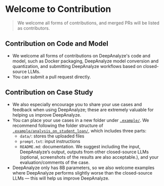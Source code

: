 # Welcome to Contribution
> We welcome all forms of contributions, and merged PRs will be listed as contributors.

## Contribution on Code and Model

- We welcome all forms of contributions on DeepAnalyze's code and model, such as Docker packaging, DeepAnalyze model conversion and quantization, and submitting DeepAnalyze workflows based on closed-source LLMs. 
- You can submit a pull request directly.

## Contribution on Case Study

- We also especially encourage you to share your use cases and feedback when using DeepAnalyze; these are extremely valuable for helping us improve DeepAnalyze.
- You can place your use cases in a new folder under [`.example/`](.example/). We recommend following the folder structure of [`.example/analysis_on_student_loan/`](.example/analysis_on_student_loan/), which includes three parts:
    - `data/`: stores the uploaded files
    - `prompt.txt`: input instructions
    - `README.md`: documentation. We suggest including the input, DeepAnalyze’s output, outputs from other closed-source LLMs (optional, screenshots of the results are also acceptable.), and your evaluation/comments of the case.
- DeepAnalyze only has 8B parameters, so we also welcome examples where DeepAnalyze performs slightly worse than the closed-source LLMs — this will help us improve DeepAnalyze.